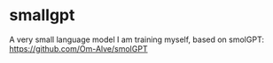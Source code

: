 # smallgpt

A very small language model I am training myself, based on smolGPT: https://github.com/Om-Alve/smolGPT
